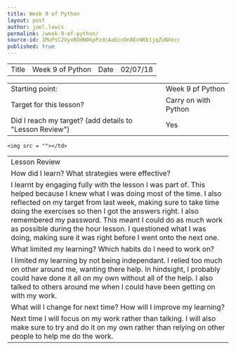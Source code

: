 ```yaml
---
title: Week 9 of Python
layout: post
author: joel.lewis
permalink: /week-9-of-python/
source-id: 1MuPsC2VyxROdN0kpPzdcAaEcnOn8EnNKb1jqZvNXecc
published: true
---
```

<table>
  <tr>
    <td>Title</td>
    <td>Week 9 of Python</td>
    <td>Date</td>
    <td>02/07/18</td>
  </tr>
</table>


<table>
  <tr>
    <td>Starting point:</td>
    <td>Week 9 pf Python</td>
  </tr>
  <tr>
    <td>Target for this lesson?</td>
    <td>Carry on with Python</td>
  </tr>
  <tr>
    <td>Did I reach my target? 
(add details to "Lesson Review")</td>
    <td> Yes </td>
  </tr>
</table>


<table>
  <tr>
    <td>Lesson Review</td>
  </tr>
  <tr>
    <td>How did I learn? What strategies were effective? </td>
  </tr>
  <tr>
    <td>I learnt by engaging fully with the lesson I was part of. This helped because I knew what I was doing most of the time. I also reflected on my target from last week, making sure to take time doing the exercises so then I got the answers right. I also remembered my password. This meant I could do as much work as possible during the hour lesson. I questioned what I was doing, making sure it was right before I went onto the next one.</td>
  </tr>
  <tr>
    <td>What limited my learning? Which habits do I need to work on? </td>
  </tr>
  <tr>
    <td>I limited my learning by not being independant. I relied too much on other around me, wanting there help. In hindsight, I probably could have done it all on my own without all of the help. I also talked to others around me when I could have been getting on with my work.</td>
  </tr>
  <tr>
    <td>What will I change for next time? How will I improve my learning?</td>
  </tr>
  <tr>
    <td>Next time I will focus on my work rather than talking. I will also make sure to try and do it on my own rather than relying on other people to help me do the work.</td>
    
    <img src = ""></td>
  </tr>
</table>


